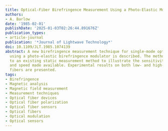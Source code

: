 ```yaml
---
title: Optical-Fiber Birefringence Measurement Using a Photo-Elastic Modulator
authors:
- A. Barlow
date: '1985-02-01'
publishDate: '2025-01-03T02:26:44.891676Z'
publication_types:
- article-journal
publication: '*Journal of Lightwave Technology*'
doi: 10.1109/JLT.1985.1074139
abstract: A new birefringence measurement technique for single-mode optical fibers
  using a photo-elastic birefringence modulator is described. The method is compared
  to an existing static measurement method to illustrate the sensitivity, accuracy,
  and speed made available. Experimental results on both low- and high-birefringence
  fibers are presented.
tags:
- Birefringence
- Magnetic analysis
- Magnetic field measurement
- Measurement techniques
- Optical fiber devices
- Optical fiber polarization
- Optical fiber sensors
- Optical fibers
- Optical modulation
- Optical sensors
---
```

